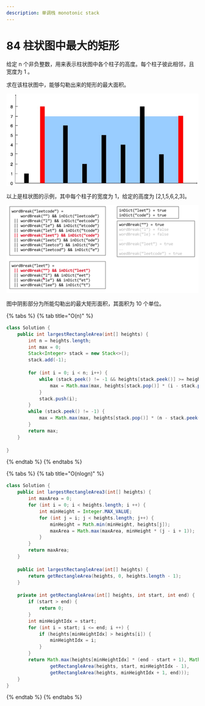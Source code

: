 ```yaml
---
description: 单调栈 monotonic stack
---
```


# 84 柱状图中最大的矩形

给定 n 个非负整数，用来表示柱状图中各个柱子的高度。每个柱子彼此相邻，且宽度为 1 。

求在该柱状图中，能够勾勒出来的矩形的最大面积。

![](../../.gitbook/assets/image%20%281%29.png)

以上是柱状图的示例，其中每个柱子的宽度为 1，给定的高度为 \[2,1,5,6,2,3\]。

![](../../.gitbook/assets/image%20%288%29.png)

图中阴影部分为所能勾勒出的最大矩形面积，其面积为 10 个单位。

{% tabs %}
{% tab title="O\(n\)" %}
```java
class Solution {
    public int largestRectangleArea(int[] heights) {
        int n = heights.length;
        int max = 0;
        Stack<Integer> stack = new Stack<>();
        stack.add(-1);

        for (int i = 0; i < n; i++) {
            while (stack.peek() != -1 && heights[stack.peek()] >= heights[i]) {
                max = Math.max(max, heights[stack.pop()] * (i - stack.peek() - 1));
            }
            stack.push(i);
        }
        while (stack.peek() != -1) {
            max = Math.max(max, heights[stack.pop()] * (n - stack.peek() - 1));
        }
        return max;
    }

}
```
{% endtab %}
{% endtabs %}

{% tabs %}
{% tab title="O\(nlogn\)" %}
```java
class Solution {
    public int largestRectangleArea3(int[] heights) {
        int maxArea = 0;
        for (int i = 0; i < heights.length; i ++) {
            int minHeight = Integer.MAX_VALUE;
            for (int j = i; j < heights.length; j++) {
                minHeight = Math.min(minHeight, heights[j]);
                maxArea = Math.max(maxArea, minHeight * (j - i + 1));
            }
        }
        return maxArea;
    }

    public int largestRectangleArea(int[] heights) {
        return getRectangleArea(heights, 0, heights.length - 1);
    }

    private int getRectangleArea(int[] heights, int start, int end) {
        if (start > end) {
            return 0;
        }
        int minHeightIdx = start;
        for (int i = start; i <= end; i ++) {
            if (heights[minHeightIdx] > heights[i]) {
                minHeightIdx = i;
            }
        }
        return Math.max(heights[minHeightIdx] * (end - start + 1), Math.max( 
                getRectangleArea(heights, start, minHeightIdx - 1), 
                getRectangleArea(heights, minHeightIdx + 1, end)));
    }
}
```
{% endtab %}
{% endtabs %}

